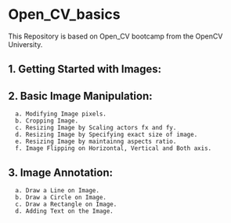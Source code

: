 # **Open_CV_basics**
This Repository is based on Open_CV bootcamp from the OpenCV University.

## **1. Getting Started with Images**:
   
## **2. Basic Image Manipulation**:    
      a. Modifying Image pixels.  
      b. Cropping Image.  
      c. Resizing Image by Scaling actors fx and fy.  
      d. Resizing Image by Specifying exact size of image.  
      e. Resizing Image by maintainng aspects ratio.  
      f. Image Flipping on Horizontal, Vertical and Both axis.
   
 ## **3. Image Annotation**:  
      a. Draw a Line on Image.  
      b. Draw a Circle on Image.  
      c. Draw a Rectangle on Image.  
      d. Adding Text on the Image.  

       
    
